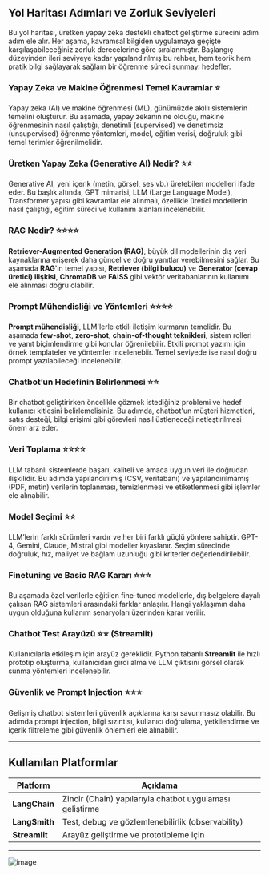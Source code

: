## Yol Haritası Adımları ve Zorluk Seviyeleri

Bu yol haritası, üretken yapay zeka destekli chatbot geliştirme sürecini adım adım ele alır. Her aşama, kavramsal bilgiden uygulamaya geçişte karşılaşabileceğiniz zorluk derecelerine göre sıralanmıştır. Başlangıç düzeyinden ileri seviyeye kadar yapılandırılmış bu rehber, hem teorik hem pratik bilgi sağlayarak sağlam bir öğrenme süreci sunmayı hedefler.

### Yapay Zeka ve Makine Öğrenmesi Temel Kavramlar ⭐

Yapay zeka (AI) ve makine öğrenmesi (ML), günümüzde akıllı sistemlerin temelini oluşturur. Bu aşamada, yapay zekanın ne olduğu, makine öğrenmesinin nasıl çalıştığı, denetimli (supervised) ve denetimsiz (unsupervised) öğrenme yöntemleri, model, eğitim verisi, doğruluk gibi temel terimler öğrenilmelidir.

### Üretken Yapay Zeka (Generative AI) Nedir? ⭐⭐

Generative AI, yeni içerik (metin, görsel, ses vb.) üretebilen modelleri ifade eder. Bu başlık altında, GPT mimarisi, LLM (Large Language Model), Transformer yapısı gibi kavramlar ele alınmalı, özellikle üretici modellerin nasıl çalıştığı, eğitim süreci ve kullanım alanları incelenebilir.

### RAG Nedir? ⭐⭐⭐⭐

**Retriever-Augmented Generation (RAG)**, büyük dil modellerinin dış veri kaynaklarına erişerek daha güncel ve doğru yanıtlar verebilmesini sağlar. Bu aşamada **RAG**'in temel yapısı, **Retriever (bilgi bulucu)** ve **Generator (cevap üretici) ilişkisi**, **ChromaDB** ve **FAISS** gibi vektör veritabanlarının kullanımı ele alınması doğru olabilir.

### Prompt Mühendisliği ve Yöntemleri ⭐⭐⭐⭐

**Prompt mühendisliği**, LLM'lerle etkili iletişim kurmanın temelidir. Bu aşamada **few-shot**, **zero-shot**, **chain-of-thought teknikleri**, sistem rolleri ve yanıt biçimlendirme gibi konular öğrenilebilir. Etkili prompt yazımı için örnek templateler ve yöntemler incelenebiir. Temel seviyede ise nasıl doğru prompt yazılabileceği incelenebilir.

### Chatbot’un Hedefinin Belirlenmesi ⭐⭐

Bir chatbot geliştirirken öncelikle çözmek istediğiniz problemi ve hedef kullanıcı kitlesini belirlemelisiniz. Bu adımda, chatbot'un müşteri hizmetleri, satış desteği, bilgi erişimi gibi görevleri nasıl üstleneceği netleştirilmesi önem arz eder.

### Veri Toplama ⭐⭐⭐⭐

LLM tabanlı sistemlerde başarı, kaliteli ve amaca uygun veri ile doğrudan ilişkilidir. Bu adımda yapılandırılmış (CSV, veritabanı) ve yapılandırılmamış (PDF, metin) verilerin toplanması, temizlenmesi ve etiketlenmesi gibi işlemler ele alınabilir.

### Model Seçimi ⭐⭐

LLM’lerin farklı sürümleri vardır ve her biri farklı güçlü yönlere sahiptir. GPT-4, Gemini, Claude, Mistral gibi modeller kıyaslanır. Seçim sürecinde doğruluk, hız, maliyet ve bağlam uzunluğu gibi kriterler değerlendirilebilir.

### Finetuning ve Basic RAG Kararı ⭐⭐⭐

Bu aşamada özel verilerle eğitilen fine-tuned modellerle, dış belgelere dayalı çalışan RAG sistemleri arasındaki farklar anlaşılır. Hangi yaklaşımın daha uygun olduğuna kullanım senaryoları üzerinden karar verilir.

### Chatbot Test Arayüzü ⭐⭐ (Streamlit)

Kullanıcılarla etkileşim için arayüz gereklidir. Python tabanlı **Streamlit** ile hızlı prototip oluşturma, kullanıcıdan girdi alma ve LLM çıktısını görsel olarak sunma yöntemleri incelenebilir.

### Güvenlik ve Prompt Injection ⭐⭐⭐

Gelişmiş chatbot sistemleri güvenlik açıklarına karşı savunmasız olabilir. Bu adımda prompt injection, bilgi sızıntısı, kullanıcı doğrulama, yetkilendirme ve içerik filtreleme gibi güvenlik önlemleri ele alınabilir.


---

## Kullanılan Platformlar

| Platform | Açıklama |
|----------|----------|
| **LangChain** | Zincir (Chain) yapılarıyla chatbot uygulaması geliştirme |
| **LangSmith** | Test, debug ve gözlemlenebilirlik (observability) |
| **Streamlit** | Arayüz geliştirme ve prototipleme için |

---
![image](https://github.com/user-attachments/assets/9bb68f65-7bf1-4c96-8671-132e7dc131a3)

